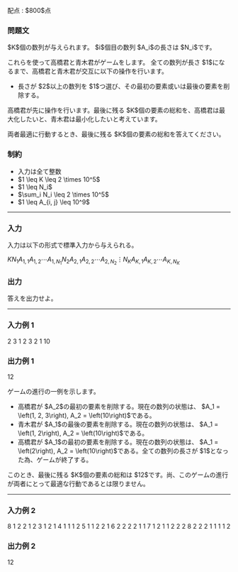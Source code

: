 
<div>

<span>

<span>

<p>
配点 : $800$点
</p>

<div>

<section>

### **問題文**

<p>
$K$個の数列が与えられます。
$i$個目の数列 $A_i$の長さは $N_i$です。
</p>

<p>
これらを使って高橋君と青木君がゲームをします。
全ての数列が長さ $1$になるまで、高橋君と青木君が交互に以下の操作を行います。
</p>

<ul>

<li>
長さが $2$以上の数列を $1$つ選び、その最初の要素或いは最後の要素を削除する。
</li>

</ul>

<p>
高橋君が先に操作を行います。最後に残る $K$個の要素の総和を、高橋君は最大化したいと、青木君は最小化したいと考えています。
</p>

<p>
両者最適に行動するとき、最後に残る $K$個の要素の総和を答えてください。
</p>

</section>

</div>

<div>

<section>

### **制約**

<ul>

<li>
入力は全て整数
</li>

<li>
$1 \leq K \leq 2 \times 10^5$
</li>

<li>
$1 \leq N_i$
</li>

<li>
$\sum_i N_i \leq 2 \times 10^5$
</li>

<li>
$1 \leq A_{i, j} \leq 10^9$
</li>

</ul>

</section>

</div>

---

<div>

<div>

<section>

### **入力**

<p>
入力は以下の形式で標準入力から与えられる。
</p>

<div>

$K$$N_1$$A_{1, 1}$$A_{1, 2}$$\cdots$$A_{1, N_1}$$N_2$$A_{2, 1}$$A_{2, 2}$$\cdots$$A_{2, N_2}$$\vdots$$N_K$$A_{K, 1}$$A_{K, 2}$$\cdots$$A_{K, N_K}$
</div>

</section>

</div>

<div>

<section>

### **出力**

<p>
答えを出力せよ。
</p>

</section>

</div>

</div>

---

<div>

<section>

### **入力例 1**

<div>

2
3 1 2 3
2 1 10

</div>

</section>

</div>

<div>

<section>

### **出力例 1**

<div>

12

</div>

<p>
ゲームの進行の一例を示します。
</p>

<ul>

<li>
高橋君が $A_2$の最初の要素を削除する。現在の数列の状態は、 $A_1 = \left(1, 2, 3\right), A_2 = \left(10\right)$である。
</li>

<li>
青木君が $A_1$の最後の要素を削除する。現在の数列の状態は、 $A_1 = \left(1, 2\right), A_2 = \left(10\right)$である。
</li>

<li>
高橋君が $A_1$の最初の要素を削除する。現在の数列の状態は、 $A_1 = \left(2\right), A_2 = \left(10\right)$である。全ての数列の長さが $1$となった為、ゲームが終了する。
</li>

</ul>

<p>
このとき、最後に残る $K$個の要素の総和は $12$です。尚、このゲームの進行が両者にとって最適な行動であるとは限りません。
</p>

</section>

</div>

---

<div>

<section>

### **入力例 2**

<div>

8
1 2
2 1 2
3 1 2 1
4 1 1 1 2
5 1 1 2 2 1
6 2 2 2 2 1 1
7 1 2 1 1 2 2 2
8 2 2 2 1 1 1 1 2

</div>

</section>

</div>

<div>

<section>

### **出力例 2**

<div>

12

</div>

</section>

</div>

</span>

</span>

</div>
